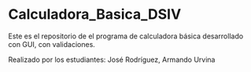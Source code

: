 # Calculadora_Basica_DSIV
Este es el repositorio de el programa de calculadora básica desarrollado con GUI, con validaciones.

Realizado por los estudiantes:
José Rodríguez, Armando Urvina
